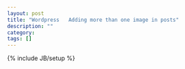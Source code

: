 ```yaml
---
layout: post
title: "Wordpress   Adding more than one image in posts"
description: ""
category: 
tags: []
---
```

{% include JB/setup %}
